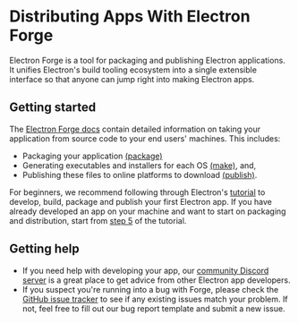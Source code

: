 # Distributing Apps With Electron Forge

Electron Forge is a tool for packaging and publishing Electron applications.
It unifies Electron's build tooling ecosystem into
a single extensible interface so that anyone can jump right into making Electron apps.

## Getting started

The [Electron Forge docs] contain detailed information on taking your application
from source code to your end users' machines.
This includes:

* Packaging your application [(package)]
* Generating executables and installers for each OS [(make)], and,
* Publishing these files to online platforms to download [(publish)].

For beginners, we recommend following through Electron's [tutorial] to develop, build,
package and publish your first Electron app. If you have already developed an app on your machine
and want to start on packaging and distribution, start from [step 5] of the tutorial.

## Getting help

* If you need help with developing your app, our [community Discord server][discord] is a great place
to get advice from other Electron app developers.
* If you suspect you're running into a bug with Forge, please check the [GitHub issue tracker]
to see if any existing issues match your problem. If not, feel free to fill out our bug report
template and submit a new issue.

[Electron Forge Docs]: https://www.electronforge.io/
[step 5]: ./tutorial-5-packaging.md
[(package)]: https://www.electronforge.io/cli#package
[(make)]: https://www.electronforge.io/cli#make
[(publish)]: https://www.electronforge.io/cli#publish
[GitHub issue tracker]: https://github.com/electron/forge/issues
[discord]: https://discord.gg/APGC3k5yaH
[tutorial]: https://www.electronjs.org/docs/latest/tutorial/tutorial-prerequisites
